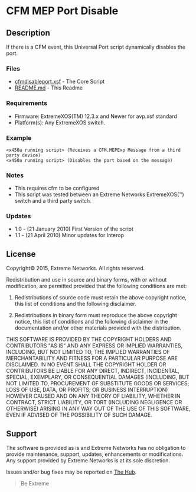 # CFM MEP Port Disable

## Description
If there is a CFM event, this Universal Port script dynamically disables the port.

### Files
* [cfmdisableport.xsf](cfmdisableport.xsf) 	-  The Core Script
* [README.md](README.md)	-  This Readme

### Requirements
* Firmware: ExtremeXOS(TM) 12.3.x and Newer for avp.xsf standard
* Platform(s): Any ExtremeXOS switch. 


### Example
```
<x450a running script> (Receives a CFM.MEPExp Message from a third party device)
<x450a running script> (Disables the port based on the message)
```

### Notes
* This requires cfm to be configured
* This script was tested between an Extreme Networks ExtremeXOS(™) switch and a third party switch.

### Updates
* 1.0 - (21 January 2010) First Version of the script
* 1.1 - (21 April 2010) Minor updates for Interop

## License
Copyright© 2015, Extreme Networks.  All rights reserved.

Redistribution and use in source and binary forms, with or without modification,
are permitted provided that the following conditions are met:

1. Redistributions of source code must retain the above copyright notice, this
list of conditions and the following disclaimer.

2. Redistributions in binary form must reproduce the above copyright notice,
this list of conditions and the following disclaimer in the documentation
and/or other materials provided with the distribution.

THIS SOFTWARE IS PROVIDED BY THE COPYRIGHT HOLDERS AND CONTRIBUTORS "AS IS" AND
ANY EXPRESS OR IMPLIED WARRANTIES, INCLUDING, BUT NOT LIMITED TO, THE IMPLIED
WARRANTIES OF MERCHANTABILITY AND FITNESS FOR A PARTICULAR PURPOSE ARE
DISCLAIMED. IN NO EVENT SHALL THE COPYRIGHT HOLDER OR CONTRIBUTORS BE LIABLE
FOR ANY DIRECT, INDIRECT, INCIDENTAL, SPECIAL, EXEMPLARY, OR CONSEQUENTIAL
DAMAGES (INCLUDING, BUT NOT LIMITED TO, PROCUREMENT OF SUBSTITUTE GOODS OR
SERVICES; LOSS OF USE, DATA, OR PROFITS; OR BUSINESS INTERRUPTION) HOWEVER
CAUSED AND ON ANY THEORY OF LIABILITY, WHETHER IN CONTRACT, STRICT LIABILITY,
OR TORT (INCLUDING NEGLIGENCE OR OTHERWISE) ARISING IN ANY WAY OUT OF THE USE
OF THIS SOFTWARE, EVEN IF ADVISED OF THE POSSIBILITY OF SUCH DAMAGE.

## Support
The software is provided as is and Extreme Networks has no obligation to provide
maintenance, support, updates, enhancements or modifications.
Any support provided by Extreme Networks is at its sole discretion.

Issues and/or bug fixes may be reported on [The Hub](https://community.extremenetworks.com/extreme).

>Be Extreme